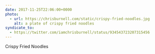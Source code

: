 ```yaml
---
date: 2017-11-25T22:06:00+0000
photo:
  - url: https://chrisburnell.com/static/crispy-fried-noodles.jpg
    alt: a plate of crispy fried noodles
syndicate_to:
  - https://twitter.com/iamchrisburnell/status/934543723207315456
---
```


Crispy Fried Noodles
